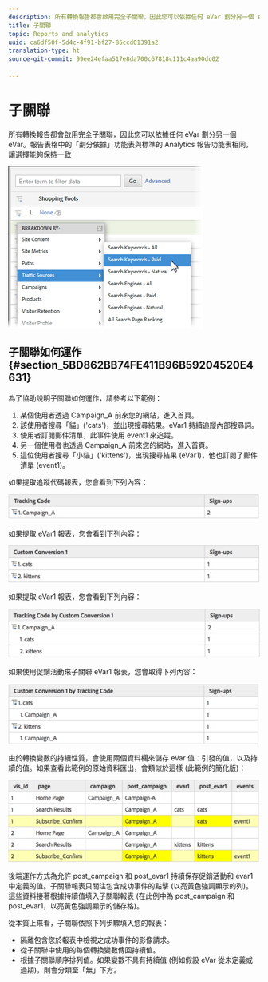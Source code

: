 ```yaml
---
description: 所有轉換報告都會啟用完全子關聯，因此您可以依據任何 eVar 劃分另一個 eVar。報告表格中的「劃分依據」功能表與標準的 Analytics 報告功能表相同，讓選擇能夠保持一致
title: 子關聯
topic: Reports and analytics
uuid: ca6df50f-5d4c-4f91-bf27-86ccd01391a2
translation-type: ht
source-git-commit: 99ee24efaa517e8da700c67818c111c4aa90dc02

---
```



# 子關聯

所有轉換報告都會啟用完全子關聯，因此您可以依據任何 eVar 劃分另一個 eVar。報告表格中的「劃分依據」功能表與標準的 Analytics 報告功能表相同，讓選擇能夠保持一致

![](assets/subrelations.png)

## 子關聯如何運作 {#section_5BD862BB74FE411B96B59204520E4631}

為了協助說明子關聯如何運作，請參考以下範例：

1. 某個使用者透過 Campaign_A 前來您的網站，進入首頁。
1. 該使用者搜尋「貓」(&#39;cats&#39;)，並出現搜尋結果。eVar1 持續追蹤內部搜尋詞。
1. 使用者訂閱郵件清單，此事件使用 event1 來追蹤。
1. 另一個使用者也透過 Campaign_A 前來您的網站，進入首頁。
1. 這位使用者搜尋「小貓」(&#39;kittens&#39;)，出現搜尋結果 (eVar1)，他也訂閱了郵件清單 (event1)。

如果提取追蹤代碼報表，您會看到下列內容：

![](assets/subrel_1.png)

如果提取 eVar1 報表，您會看到下列內容：

![](assets/subrel_2.png)

如果提取 eVar1 報表，您會看到下列內容：

![](assets/subrel_3.png)

如果使用促銷活動來子關聯 eVar1 報表，您會取得下列內容：

![](assets/subrel_4.png)

由於轉換變數的持續性質，會使用兩個資料欄來儲存 eVar 值：引發的值，以及持續的值。如果查看此範例的原始資料匯出，會類似於這樣 (此範例的簡化版)：

![](assets/subrel_5.png)

後端運作方式為允許 post_campaign 和 post_evar1 持續保存促銷活動和 evar1 中定義的值。子關聯報表只關注包含成功事件的點擊 (以亮黃色強調顯示的列)。這些資料接著根據持續值填入子關聯報表 (在此例中為 post_campaign 和 post_evar1，以亮黃色強調顯示的儲存格)。

從本質上來看，子關聯依照下列步驟填入您的報表：

* 隔離包含您於報表中檢視之成功事件的影像請求。
* 從子關聯中使用的每個轉換變數傳回持續值。
* 根據子關聯順序排列值。如果變數不具有持續值 (例如假設 eVar 從未定義或過期)，則會分類至「無」下方。

